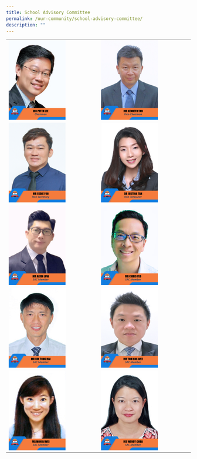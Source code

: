 ```yaml
---
title: School Advisory Committee
permalink: /our-community/school-advisory-committee/
description: ""
---
```

<table>
<tbody>
  <tr>
    <td><img src="/images/SAC/2023_mr%20peter%20lee.jpg" style="width:65%"></td>
    <td><img src="/images/SAC/2023_mr%20kenneth%20tan.jpg" style="width:65%"></td>
  </tr>
	<tr>
    <td><img src="/images/SAC/2023_mr%20eddie%20foo.jpg" style="width:65%"></td>
    <td><img src="/images/SAC/2023_dr%20justina%20tan.jpg" style="width:65%"></td>
  </tr>
  <tr>
    <td><img src="/images/SAC/2023_mr%20alvin%20low.jpg" style="width:65%"></td>
    <td><img src="/images/SAC/2023_mr%20chris%20yeo.jpg" style="width:65%"></td>
  </tr>
  <tr>
    <td><img src="/images/SAC/2023_mr%20lim%20tong%20hai.jpg" style="width:65%"></td>
    <td><img src="/images/SAC/2023_mr%20toh%20kok%20wee.jpg" style="width:65%"></td>
  </tr>
  <tr>
    <td><img src="/images/SAC/2023_ms%20moh%20ai%20wei.jpg" style="width:65%"></td>
    <td><img src="/images/SAC/2023_ms%20wendy%20chua.jpg" style="width:65%"></td>
  </tr>
</tbody>
</table>